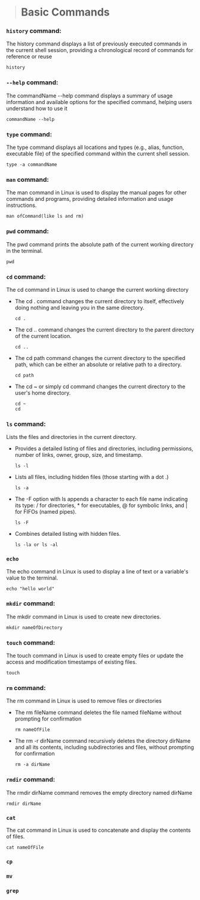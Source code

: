 > # Basic Commands

### `history` command:

The history command displays a list of previously executed commands in the current shell session, providing a chronological record of commands for reference or reuse

```shell
history
```

### `--help` command:

The commandName --help command displays a summary of usage information and available options for the specified command, helping users understand how to use it

```shell
commandName --help
```

### `type` command:

The type command displays all locations and types (e.g., alias, function, executable file) of the specified command within the current shell session.

```shell
type -a commandName
```

### `man` command:

The man command in Linux is used to display the manual pages for other commands and programs, providing detailed information and usage instructions.

```shell
man ofCommand(like ls and rm)
```

### `pwd` command:

The pwd command prints the absolute path of the current working directory in the terminal.

```shell
pwd
```

### `cd` command:

The cd command in Linux is used to change the current working directory

- The cd . command changes the current directory to itself, effectively doing nothing and leaving you in the same directory.
  ```shell
  cd .
  ```
- The cd .. command changes the current directory to the parent directory of the current location.

  ```shell
  cd ..
  ```

- The cd path command changes the current directory to the specified path, which can be either an absolute or relative path to a directory.

  ```shell
  cd path
  ```

- The cd ~ or simply cd command changes the current directory to the user's home directory.

  ```shell
  cd ~
  cd
  ```

### `ls` command:

Lists the files and directories in the current directory.

- Provides a detailed listing of files and directories, including permissions, number of links, owner, group, size, and timestamp.

  ```shell
  ls -l
  ```

- Lists all files, including hidden files (those starting with a dot .)

  ```shell
  ls -a
  ```

- The -F option with ls appends a character to each file name indicating its type: / for directories, \* for executables, @ for symbolic links, and | for FIFOs (named pipes).

  ```shell
  ls -F
  ```

- Combines detailed listing with hidden files.

  ```shell
  ls -la or ls -al
  ```

### `echo`

The echo command in Linux is used to display a line of text or a variable's value to the terminal.

```shell
echo "hello world"
```

### `mkdir` command:

The mkdir command in Linux is used to create new directories.

```shell
mkdir nameOfDirectory
```

### `touch` command:

The touch command in Linux is used to create empty files or update the access and modification timestamps of existing files.

```shell
touch
```

### `rm` command:

The rm command in Linux is used to remove files or directories

- The rm fileName command deletes the file named fileName without prompting for confirmation

  ```shell
  rm nameOfFile
  ```

- The rm -r dirName command recursively deletes the directory dirName and all its contents, including subdirectories and files, without prompting for confirmation

  ```shell
  rm -a dirName
  ```

### `rmdir` command:

The rmdir dirName command removes the empty directory named dirName

```shell
rmdir dirName
```

### `cat`

The cat command in Linux is used to concatenate and display the contents of files.

```shell
cat nameOfFile
```

### `cp`

### `mv`

### `grep`
